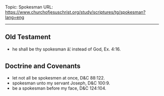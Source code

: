 Topic: Spokesman
URL: https://www.churchofjesuschrist.org/study/scriptures/tg/spokesman?lang=eng

---

## Old Testament

- he shall be thy spokesman â¦ instead of God, Ex. 4:16.

## Doctrine and Covenants

- let not all be spokesmen at once, D&C 88:122.
- spokesman unto my servant Joseph, D&C 100:9.
- be a spokesman before my face, D&C 124:104.

